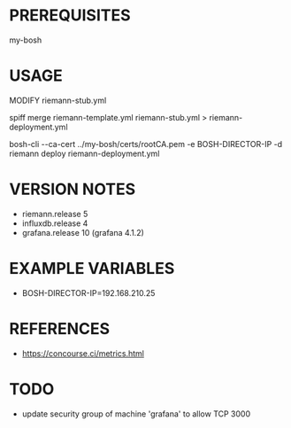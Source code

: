 # PREREQUISITES

my-bosh

# USAGE

MODIFY riemann-stub.yml

spiff merge riemann-template.yml riemann-stub.yml > riemann-deployment.yml

bosh-cli --ca-cert ../my-bosh/certs/rootCA.pem -e BOSH-DIRECTOR-IP -d riemann deploy riemann-deployment.yml

# VERSION NOTES

* riemann.release 5
* influxdb.release 4
* grafana.release 10 (grafana 4.1.2)

# EXAMPLE VARIABLES

* BOSH-DIRECTOR-IP=192.168.210.25

# REFERENCES

* https://concourse.ci/metrics.html

# TODO

* update security group of machine 'grafana' to allow TCP 3000
